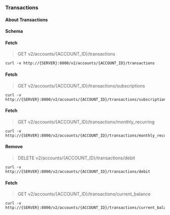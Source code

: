 ### Transactions

#### About Transactions

#### Schema



#### Fetch

> GET v2/accounts/{ACCOUNT_ID}/transactions

```curl
curl -v http://{SERVER}:8000/v2/accounts/{ACCOUNT_ID}/transactions
```

#### Fetch

> GET v2/accounts/{ACCOUNT_ID}/transactions/subscriptions

```curl
curl -v http://{SERVER}:8000/v2/accounts/{ACCOUNT_ID}/transactions/subscriptions
```

#### Fetch

> GET v2/accounts/{ACCOUNT_ID}/transactions/monthly_recurring

```curl
curl -v http://{SERVER}:8000/v2/accounts/{ACCOUNT_ID}/transactions/monthly_recurring
```

#### Remove

> DELETE v2/accounts/{ACCOUNT_ID}/transactions/debit

```curl
curl -v http://{SERVER}:8000/v2/accounts/{ACCOUNT_ID}/transactions/debit
```

#### Fetch

> GET v2/accounts/{ACCOUNT_ID}/transactions/current_balance

```curl
curl -v http://{SERVER}:8000/v2/accounts/{ACCOUNT_ID}/transactions/current_balance
```

